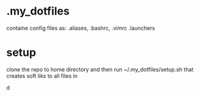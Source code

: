 # .my_dotfiles

containe config files as:
    .aliases,
    .bashrc,
    .vimrc
    .launchers
    
 # setup
 clone the repo to home directory and then run ~/.my_dotfiles/setup.sh that creates soft liks to all files in 
 
d
